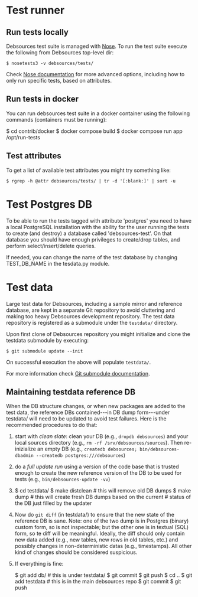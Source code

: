 # Test runner

## Run tests locally

Debsources test suite is managed with [Nose](https://nose.readthedocs.org/).
To run the test suite execute the following from Debsources top-level dir:

    $ nosetests3 -v debsources/tests/

Check [Nose documentation](https://nose.readthedocs.org/en/latest/) for more
advanced options, including how to only run specific tests, based on
attributes.

## Run tests in docker

You can run debsources test suite in a docker container using the following
commands (containers must be running):

$ cd contrib/docker
$ docker compose build
$ docker compose run app /opt/run-tests

## Test attributes

To get a list of available test attributes you might try something like:

    $ rgrep -h @attr debsources/tests/ | tr -d '[:blank:]' | sort -u

# Test Postgres DB

To be able to run the tests tagged with attribute 'postgres' you need to have a
local PostgreSQL installation with the ability for the user running the tests
to create (and destroy) a database called 'debsources-test'. On that database
you should have enough privileges to create/drop tables, and perform
select/insert/delete queries.

If needed, you can change the name of the test database by changing
TEST_DB_NAME in the tesdata.py module.

# Test data

Large test data for Debsources, including a sample mirror and reference
database, are kept in a separate Git repository to avoid cluttering and making
too heavy Debsources development repository. The test data repository is
registered as a submodule under the `testdata/` directory.

Upon first clone of Debsources repository you might initialize and clone the
testdata submodule by executing:

    $ git submodule update --init

On successful execution the above will populate `testdata/`.

For more information check
[Git submodule documentation](http://git-scm.com/docs/git-submodule).

## Maintaining testdata reference DB

When the DB structure changes, or when new packages are added to the test data,
the reference DBs contained---in DB dump form---under testdata/ will need to be
updated to avoid test failures. Here is the recommended procedures to do that:

1. start with _clean slate_: clean your DB (e.g., `dropdb debsources`) and your
   local sources directory (e.g., `rm -rf /srv/debsources/sources`). Then
   re-inizialize an empty DB (e.g.,
   `createdb debsources; bin/debsources-dbadmin --createdb postgres:///debsources`)

2. do a _full update run_ using a version of the code base that is trusted
   enough to create the new reference version of the DB to be used for tests
   (e.g., `bin/debsources-update -vv`)

3. $ cd testdata/
   $ make distclean # this will remove old DB dumps
   $ make dump # this will create fresh DB dumps based on the current # status of the DB just filled by the updater

4. Now do `git diff` (in testdata/) to ensure that the new state of the
   reference DB is sane. Note: one of the two dump is in Postgres (binary)
   custom form, so is not inspectable; but the other one is in textual (SQL)
   form, so te diff will be meaningful. Ideally, the diff should only contain
   new data added (e.g., new tables, new rows in old tables, etc.) and possibly
   changes in non-deterministic datas (e.g., timestamps). All other kind of
   changes should be considered suspicious.

5. If everything is fine:

   $ git add db/ # this is under testdata/
   $ git commit
   $ git push
   $ cd ..
   $ git add testdata # this is in the main debsources repo
   $ git commit
   $ git push
